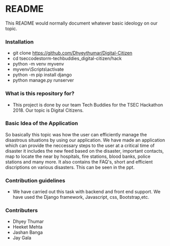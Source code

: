 # README #

This README would normally document whatever basic ideology on our topic.

### Installation

- git clone https://github.com/Dhyeythumar/Digital-Citizen
- cd tseccodestorm-techbuddies_digital-citizen/hack
- python -m venv myvenv
- myvenv\Scripts\activate
- python -m pip install django
- python manage.py runserver


### What is this repository for? ###

* This project is done by our team Tech Buddies for the TSEC Hackathon 2018. Our topic is Digital Citizens.

### Basic Idea of the Application ###

So basically this topic was how the user can efficiently manage the disastrous situations by using our application.
We have made an application which can provide the neccessary steps to the user at a critical time of disaster it includes the new feed based on the disaster, important contacts, map to locate the near by hospitals, fire stations, blood banks, police stations and many more.
It also contains the FAQ's, short and efficient discriptions on various disasters.
This can be seen in the ppt. 

### Contribution guidelines ###

* We have carried out this task with backend and front end support. We have used the Django framework, Javascript, css, Bootstrap,etc.

### Contributers ###

* Dhyey Thumar
* Heeket Mehta
* Jashan Banga
* Jay Gala
